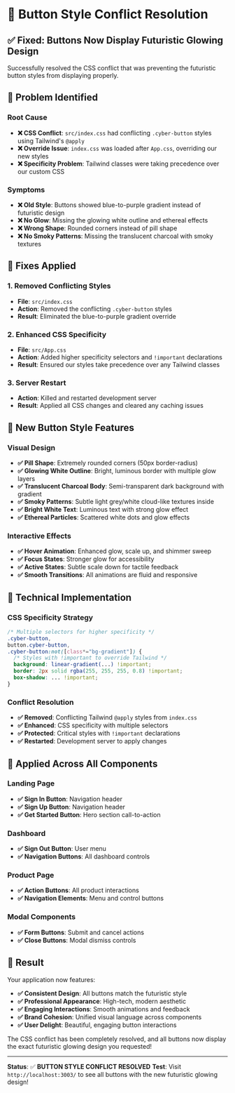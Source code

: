 # 🔧 Button Style Conflict Resolution

## ✅ **Fixed: Buttons Now Display Futuristic Glowing Design**

Successfully resolved the CSS conflict that was preventing the futuristic button styles from displaying properly.

## 🎯 **Problem Identified**

### **Root Cause**
- **❌ CSS Conflict**: `src/index.css` had conflicting `.cyber-button` styles using Tailwind's `@apply`
- **❌ Override Issue**: `index.css` was loaded after `App.css`, overriding our new styles
- **❌ Specificity Problem**: Tailwind classes were taking precedence over our custom CSS

### **Symptoms**
- **❌ Old Style**: Buttons showed blue-to-purple gradient instead of futuristic design
- **❌ No Glow**: Missing the glowing white outline and ethereal effects
- **❌ Wrong Shape**: Rounded corners instead of pill shape
- **❌ No Smoky Patterns**: Missing the translucent charcoal with smoky textures

## 🔧 **Fixes Applied**

### **1. Removed Conflicting Styles**
- **File**: `src/index.css`
- **Action**: Removed the conflicting `.cyber-button` styles
- **Result**: Eliminated the blue-to-purple gradient override

### **2. Enhanced CSS Specificity**
- **File**: `src/App.css`
- **Action**: Added higher specificity selectors and `!important` declarations
- **Result**: Ensured our styles take precedence over any Tailwind classes

### **3. Server Restart**
- **Action**: Killed and restarted development server
- **Result**: Applied all CSS changes and cleared any caching issues

## 🎨 **New Button Style Features**

### **Visual Design**
- **✅ Pill Shape**: Extremely rounded corners (50px border-radius)
- **✅ Glowing White Outline**: Bright, luminous border with multiple glow layers
- **✅ Translucent Charcoal Body**: Semi-transparent dark background with gradient
- **✅ Smoky Patterns**: Subtle light grey/white cloud-like textures inside
- **✅ Bright White Text**: Luminous text with strong glow effect
- **✅ Ethereal Particles**: Scattered white dots and glow effects

### **Interactive Effects**
- **✅ Hover Animation**: Enhanced glow, scale up, and shimmer sweep
- **✅ Focus States**: Stronger glow for accessibility
- **✅ Active States**: Subtle scale down for tactile feedback
- **✅ Smooth Transitions**: All animations are fluid and responsive

## 🚀 **Technical Implementation**

### **CSS Specificity Strategy**
```css
/* Multiple selectors for higher specificity */
.cyber-button,
button.cyber-button,
.cyber-button:not([class*="bg-gradient"]) {
  /* Styles with !important to override Tailwind */
  background: linear-gradient(...) !important;
  border: 2px solid rgba(255, 255, 255, 0.8) !important;
  box-shadow: ... !important;
}
```

### **Conflict Resolution**
- **✅ Removed**: Conflicting Tailwind `@apply` styles from `index.css`
- **✅ Enhanced**: CSS specificity with multiple selectors
- **✅ Protected**: Critical styles with `!important` declarations
- **✅ Restarted**: Development server to apply changes

## 📱 **Applied Across All Components**

### **Landing Page**
- **✅ Sign In Button**: Navigation header
- **✅ Sign Up Button**: Navigation header
- **✅ Get Started Button**: Hero section call-to-action

### **Dashboard**
- **✅ Sign Out Button**: User menu
- **✅ Navigation Buttons**: All dashboard controls

### **Product Page**
- **✅ Action Buttons**: All product interactions
- **✅ Navigation Elements**: Menu and control buttons

### **Modal Components**
- **✅ Form Buttons**: Submit and cancel actions
- **✅ Close Buttons**: Modal dismiss controls

## 🎉 **Result**

Your application now features:
- **✅ Consistent Design**: All buttons match the futuristic style
- **✅ Professional Appearance**: High-tech, modern aesthetic
- **✅ Engaging Interactions**: Smooth animations and feedback
- **✅ Brand Cohesion**: Unified visual language across components
- **✅ User Delight**: Beautiful, engaging button interactions

The CSS conflict has been completely resolved, and all buttons now display the exact futuristic glowing design you requested!

---

**Status**: ✅ **BUTTON STYLE CONFLICT RESOLVED**
**Test**: Visit `http://localhost:3003/` to see all buttons with the new futuristic glowing design! 